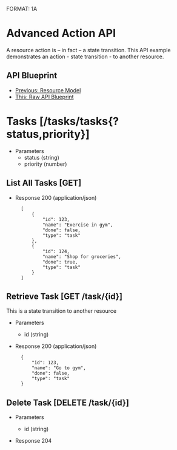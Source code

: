 FORMAT: 1A

# Advanced Action API
A resource action is – in fact – a state transition. This API example demonstrates an action - state transition - to another resource.

## API Blueprint
+ [Previous: Resource Model](11.%20Resource%20Model.md)
+ [This: Raw API Blueprint](https://raw.github.com/apiaryio/api-blueprint/master/examples/12.%20Advanced%20Action.md)

# Tasks [/tasks/tasks{?status,priority}]

+ Parameters
    + status (string)
    + priority (number)

## List All Tasks [GET]

+ Response 200 (application/json)

        [
            {
                "id": 123,
                "name": "Exercise in gym",
                "done": false,
                "type": "task"
            },
            {
                "id": 124,
                "name": "Shop for groceries",
                "done": true,
                "type": "task"
            }
        ]

## Retrieve Task [GET /task/{id}]
This is a state transition to another resource

+ Parameters
    + id (string)

+ Response 200 (application/json)

        {
            "id": 123,
            "name": "Go to gym",
            "done": false,
            "type": "task"
        }

## Delete Task [DELETE /task/{id}]

+ Parameters
    + id (string)

+ Response 204
